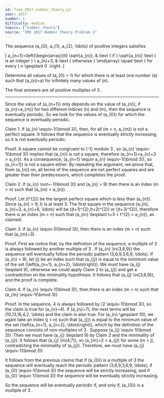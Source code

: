```yaml
---
id: fimo_2017_number_theory_p1
year: 2017
number: 1
difficulty: medium
topics: ["number theory"]
source: "IMO 2017 Number Theory Problem 1"
---
```


The sequence \(a_{0}, a_{1}, a_{2}, \ldots\) of positive integers satisfies

\[
a_{n+1}=\left\{\begin{array}{ll}
\sqrt{a_{n}}, & \text { if } \sqrt{a_{n}} \text { is an integer } \\
a_{n}+3, & \text { otherwise }
\end{array} \quad \text { for every } n \geqslant 0 .\right.
\]

Determine all values of \(a_{0} > 1\) for which there is at least one number \(a\) such that \(a_{n}=a\) for infinitely many values of \(n\).

The final answers are all positive multiples of 3 .

---
Since the value of \(a_{n+1}\) only depends on the value of \(a_{n}\), if \(a_{n}=a_{m}\) for two different indices \(n\) and \(m\), then the sequence is eventually periodic. So we look for the values of \(a_{0}\) for which the sequence is eventually periodic.

Claim 1. If \(a_{n} \equiv-1(\bmod 3)\), then, for all \(m > n, a_{m}\) is not a perfect square. It follows that the sequence is eventually strictly increasing, so it is not eventually periodic.

Proof. A square cannot be congruent to \(-1\) modulo 3 , so \(a_{n} \equiv-1(\bmod 3)\) implies that \(a_{n}\) is not a square, therefore \(a_{n+1}=a_{n}+3 > a_{n}\). As a consequence, \(a_{n+1} \equiv a_{n} \equiv-1(\bmod 3)\), so \(a_{n+1}\) is not a square either. By repeating the argument, we prove that, from \(a_{n}\) on, all terms of the sequence are not perfect squares and are greater than their predecessors, which completes the proof.

Claim 2. If \(a_{n} \not=-1(\bmod 3)\) and \(a_{n} > 9\) then there is an index \(m > n\) such that \(a_{m} < a_{n}\).

Proof. Let \(t^{2}\) be the largest perfect square which is less than \(a_{n}\). Since \(a_{n} > 9, t\) is at least 3. The first square in the sequence \(a_{n}, a_{n}+3, a_{n}+6, \ldots\) will be \((t+1)^{2},(t+2)^{2}\) or \((t+3)^{2}\), therefore there is an index \(m > n\) such that \(a_{m} \leqslant t+3 < t^{2} < a_{n}\), as claimed.

Claim 3. If \(a_{n} \equiv 0(\bmod 3)\), then there is an index \(m > n\) such that \(a_{m}=3\).

Proof. First we notice that, by the definition of the sequence, a multiple of 3 is always followed by another multiple of 3 . If \(a_{n} \in\{3,6,9\}\) the sequence will eventually follow the periodic pattern \(3,6,9,3,6,9, \ldots\). If \(a_{n} > 9\), let \(j\) be an index such that \(a_{j}\) is equal to the minimum value of the set \(\left\{a_{n+1}, a_{n+2}, \ldots\right\}\). We must have \(a_{j} \leqslant 9\), otherwise we could apply Claim 2 to \(a_{j}\) and get a contradiction on the minimality hypothesis. It follows that \(a_{j} \in\{3,6,9\}\), and the proof is complete.

Claim 4. If \(a_{n} \equiv 1(\bmod 3)\), then there is an index \(m > n\) such that \(a_{m} \equiv-1(\bmod 3)\).

Proof. In the sequence, 4 is always followed by \(2 \equiv-1(\bmod 3)\), so the claim is true for \(a_{n}=4\). If \(a_{n}=7\), the next terms will be \(10,13,16,4,2, \ldots\) and the claim is also true. For \(a_{n} \geqslant 10\), we again take an index \(j > n\) such that \(a_{j}\) is equal to the minimum value of the set \(\left\{a_{n+1}, a_{n+2}, \ldots\right\}\), which by the definition of the sequence consists of non-multiples of 3 . Suppose \(a_{j} \equiv 1(\bmod 3)\). Then we must have \(a_{j} \leqslant 9\) by Claim 2 and the minimality of \(a_{j}\). It follows that \(a_{j} \in\{4,7\}\), so \(a_{m}=2 < a_{j}\) for some \(m > j\), contradicting the minimality of \(a_{j}\). Therefore, we must have \(a_{j} \equiv-1(\bmod 3)\)

It follows from the previous claims that if \(a_{0}\) is a multiple of 3 the sequence will eventually reach the periodic pattern \(3,6,9,3,6,9, \ldots\); if \(a_{0} \equiv-1(\bmod 3)\) the sequence will be strictly increasing; and if \(a_{0} \equiv 1(\bmod 3)\) the sequence will be eventually strictly increasing.

So the sequence will be eventually periodic if, and only if, \(a_{0}\) is a multiple of 3 .
